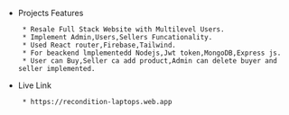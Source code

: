 

* Projects Features
    
       * Resale Full Stack Website with Multilevel Users.
       * Implement Admin,Users,Sellers Funcationality.
       * Used React router,Firebase,Tailwind.
       * For beackend lmplementedd Nodejs,Jwt token,MongoDB,Express js.
       * User can Buy,Seller ca add product,Admin can delete buyer and seller implemented.
* Live Link
    
       * https://recondition-laptops.web.app

